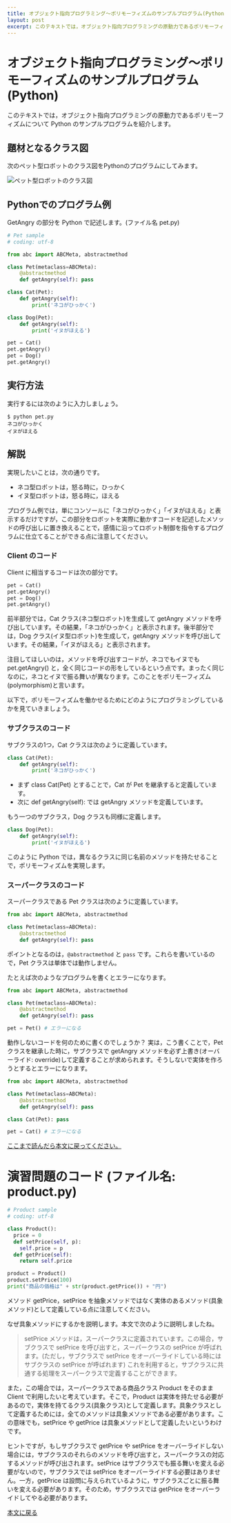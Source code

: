 ```yaml
---
title: オブジェクト指向プログラミング〜ポリモーフィズムのサンプルプログラム(Python)
layout: post
excerpt: このテキストでは，オブジェクト指向プログラミングの原動力であるポリモーフィズムについて Python のサンプルプログラムを紹介します。
---
```

# オブジェクト指向プログラミング〜ポリモーフィズムのサンプルプログラム(Python)

このテキストでは，オブジェクト指向プログラミングの原動力であるポリモーフィズムについて Python のサンプルプログラムを紹介します。

## 題材となるクラス図

次のペット型ロボットのクラス図をPythonのプログラムにしてみます。

![ペット型ロボットのクラス図](/assets/images/pet-uml.png)

## Pythonでのプログラム例

GetAngry の部分を Python で記述します。(ファイル名 pet.py)

```python
# Pet sample
# coding: utf-8

from abc import ABCMeta, abstractmethod

class Pet(metaclass=ABCMeta):
    @abstractmethod
    def getAngry(self): pass

class Cat(Pet):
    def getAngry(self):
        print('ネコがひっかく')

class Dog(Pet):
    def getAngry(self):
        print('イヌがほえる')

pet = Cat()
pet.getAngry()
pet = Dog()
pet.getAngry()
```

## 実行方法

実行するには次のように入力しましょう。

```
$ python pet.py
ネコがひっかく
イヌがほえる
```

## 解説

実現したいことは，次の通りです。

* ネコ型ロボットは，怒る時に，ひっかく
* イヌ型ロボットは，怒る時に，ほえる

プログラム例では，単にコンソールに「ネコがひっかく」「イヌがほえる」と表示するだけですが，この部分をロボットを実際に動かすコードを記述したメソッドの呼び出しに置き換えることで，感情に沿ってロボット制御を指令するプログラムに仕立てることができる点に注意してください。

### Client のコード

Client に相当するコードは次の部分です。

```python
pet = Cat()
pet.getAngry()
pet = Dog()
pet.getAngry()
```

前半部分では，Cat クラス(ネコ型ロボット)を生成して getAngry メソッドを呼び出しています。その結果，「ネコがひっかく」と表示されます。後半部分では，Dog クラス(イヌ型ロボット)を生成して，getAngry メソッドを呼び出しています。その結果，「イヌがほえる」と表示されます。

注目してほしいのは，メソッドを呼び出すコードが，ネコでもイヌでも pet.getAngry() と，全く同じコードの形をしているという点です。まったく同じなのに，ネコとイヌで振る舞いが異なります。このことをポリモーフィズム(polymorphism)と言います。

以下で，ポリモーフィズムを働かせるためにどのようにプログラミングしているかを見ていきましょう。

### サブクラスのコード

サブクラスの1つ，Cat クラスは次のように定義しています。

```python
class Cat(Pet):
    def getAngry(self):
        print('ネコがひっかく')
```

* まず class Cat(Pet) とすることで，Cat が Pet を継承すると定義しています。
* 次に def getAngry(self): では getAngry メソッドを定義しています。

もう一つのサブクラス，Dog クラスも同様に定義します。

```python
class Dog(Pet):
    def getAngry(self):
        print('イヌがほえる')
```

このように Python では，異なるクラスに同じ名前のメソッドを持たせることで，ポリモーフィズムを実現します。

### スーパークラスのコード

スーパークラスである Pet クラスは次のように定義しています。

```python
from abc import ABCMeta, abstractmethod

class Pet(metaclass=ABCMeta):
    @abstractmethod
    def getAngry(self): pass
```

ポイントとなるのは，`@abstractmethod` と `pass` です。これらを書いているので，Pet クラスは単体では動作しません。

たとえば次のようなプログラムを書くとエラーになります。

```python
from abc import ABCMeta, abstractmethod

class Pet(metaclass=ABCMeta):
    @abstractmethod
    def getAngry(self): pass

pet = Pet() # エラーになる
```

動作しないコードを何のために書くのでしょうか？ 実は，こう書くことで，Pet クラスを継承した時に，サブクラスで getAngry メソッドを必ず上書き(オーバーライド: override)して定義することが求められます。そうしないで実体を作ろうとするとエラーになります。

```python
from abc import ABCMeta, abstractmethod

class Pet(metaclass=ABCMeta):
    @abstractmethod
    def getAngry(self): pass

class Cat(Pet): pass

pet = Cat() # エラーになる
```


[ここまで読んだら本文に戻ってください。](/e-learning/OOPpolymorphism.html#ex)

<a name="product"></a>
# 演習問題のコード (ファイル名: product.py)

```python
# Product sample
# coding: utf-8

class Product():
  price = 0
  def setPrice(self, p):
    self.price = p
  def getPrice(self):
    return self.price

product = Product()
product.setPrice(100)
print("商品の価格は" + str(product.getPrice()) + "円")
```

メソッド getPrice，setPrice を抽象メソッドではなく実体のあるメソッド(具象メソッド)として定義している点に注意してください。

なぜ具象メソッドにするかを説明します。本文で次のように説明しましたね。

> setPrice メソッドは，スーパークラスに定義されています。この場合，サブクラスで setPrice を呼び出すと，スーパークラスの setPrice が呼ばれます。(ただし，サブクラスで setPrice をオーバーライドしている時にはサブクラスの setPrice が呼ばれます)  これを利用すると，サブクラスに共通する処理をスーパークラスで定義することができます。

また，この場合では，スーパークラスである商品クラス Product をそのまま Client で利用したいと考えています。そこで，Product は実体を持たせる必要があるので，実体を持てるクラス(具象クラス)として定義します。具象クラスとして定義するためには，全てのメソッドは具象メソッドである必要があります。この意味でも，setPrice や getPrice は具象メソッドとして定義したいというわけです。

ヒントですが，もしサブクラスで getPrice や setPrice をオーバーライドしない場合には，サブクラスのそれらのメソッドを呼び出すと，スーパークラスの対応するメソッドが呼び出されます。setPrice はサブクラスでも振る舞いを変える必要がないので，サブクラスでは setPrice をオーバーライドする必要はありません。一方，getPrice は設問に与えられているように，サブクラスごとに振る舞いを変える必要があります。そのため，サブクラスでは getPrice をオーバーライドしてやる必要があります。

[本文に戻る](/e-learning/OOPpolymorphism.html#ex3)
